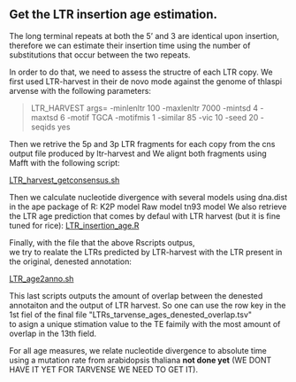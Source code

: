 ## Get the LTR insertion age estimation. 

The long terminal repeats at both the 5’ and 3 are identical upon insertion,  
therefore we  can estimate  their insertion time using the number of substitutions 
that occur between the two repeats. 

In order to do that, we need to assess the structre of each LTR copy. 
We first used LTR-harvest in their de novo mode against the genome of thlaspi arvense with the following parameters:

 > LTR_HARVEST args= -minlenltr 100 -maxlenltr 7000 -mintsd 4 -maxtsd 6 -motif TGCA -motifmis 1 -similar 85 -vic 10 -seed 20 -seqids yes

Then  we retrive the 5p and 3p LTR  fragments for each copy from the cns output file produced by ltr-harvest and We alignt both fragments  using  Mafft with the following script:

[LTR_harvest_getconsensus.sh](https://github.com/acontrerasg/Tarvense-TEpop/blob/main/TE_AGE/LTR_insertion_age/LTR_harvest_getconsensus.sh)

Then we calculate nucleotide divergence with several models using dna.dist in the ape package of R:
K2P model 
Raw model
tn93 model 
We also retrieve the LTR age prediction that comes by defaul with LTR harvest (but it is fine tuned for rice):
[LTR_insertion_age.R](https://github.com/acontrerasg/Tarvense-TEpop/blob/main/TE_AGE/LTR_insertion_age/LTR_insertion_age.R)

Finally, with the file that the above Rscripts outpus,  
we try to realate the  LTRs predicted by LTR-harvest with the LTR present in the original, denested annotation:

[LTR_age2anno.sh](https://github.com/acontrerasg/Tarvense-TEpop/blob/main/TE_AGE/LTR_insertion_age/LTR_age2anno.sh)

This last scripts outputs the amount of overlap between the denested annotaiton and the output of LTR harvest. 
So one can use the row key in the  1st fiel of the final file "LTRs_tarvense_ages_denested_overlap.tsv"  
to asign a unique stimation value to the TE faimily with  the most amount of overlap in the 13th field.

For all age measures, we relate nucleotide divergence to absolute time using a mutation rate from arabidopsis thaliana **not done yet**
(WE DONT HAVE IT YET FOR TARVENSE WE NEED TO GET IT).
